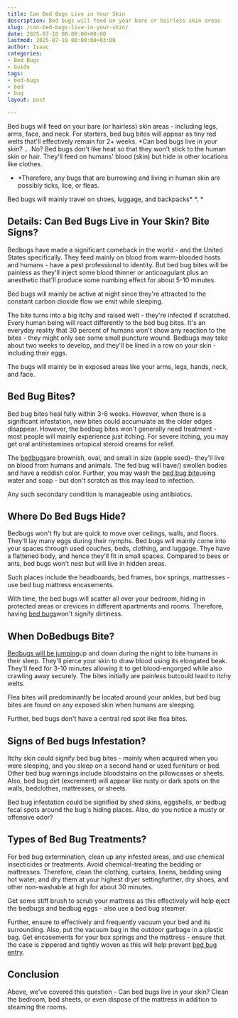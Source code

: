 ```yaml
---
title: Can Bed Bugs Live in Your Skin
description: Bed bugs will feed on your bare or hairless skin areas
slug: /can-bed-bugs-live-in-your-skin/
date: 2025-07-10 00:00:00+00:00
lastmod: 2025-07-10 00:00:00+03:00
author: Isaac
categories:
- Bed Bugs
- Guide
tags:
- bed-bugs
- bed
- bug
layout: post

---
```

Bed bugs will feed on your bare (or hairless) skin areas - including legs, arms, face, and neck. For starters, bed bug bites will appear as tiny red welts that'll effectively remain for 2+ weeks. *Can bed bugs live in your skin? .. .No? Bed bugs don't like heat so that they won't stick to the human skin or hair. They'll feed on humans' blood (skin) but hide in other locations like clothes.

* *Therefore, any bugs that are burrowing and living in human skin are possibly ticks, lice, or fleas.

Bed bugs will mainly travel on shoes, luggage, and backpacks* *. *

##  Details: Can Bed Bugs Live in Your Skin? Bite Signs?

Bedbugs have made a significant comeback in the world - and the United States specifically. They feed mainly on blood from warm-blooded hosts and humans - have a pest professional to identity. But bed bug bites will be painless as they'll inject some blood thinner or anticoagulant plus an anesthetic that'll produce some numbing effect for about 5-10 minutes.

Bed bugs will mainly be active at night since they're attracted to the constant carbon dioxide flow we emit while sleeping.

The bite turns into a big itchy and raised welt - they're infected if scratched. Every human being will react differently to the bed bug bites. It's an everyday reality that 30 percent of humans won't show any reaction to the bites - they might only see some small puncture wound. Bedbugs may take about two weeks to develop, and they'll be lined in a row on your skin - including their eggs.

The bugs will mainly be in exposed areas like your arms, legs, hands, neck, and face.

##  Bed Bug Bites?

Bed bug bites heal fully within 3-6 weeks. However, when there is a significant infestation, new bites could accumulate as the older edges disappear. However, the bedbug bites won't generally need treatment - most people will mainly experience just itching. For severe itching, you may get oral antihistamines ortopical steroid creams for relief.

The [bedbugs](https://www.webmd.com/skin-problems-and-treatments/ss/slideshow-bedbugs)are brownish, oval, and small in size (apple seed)- they'll live on blood from humans and animals. The fed bug will have/) swollen bodies and have a reddish color. Further, you may wash the [bed bug bite](https://pestpolicy.com/bed-bug-bites-vs-mosquito-bites/)using water and soap - but don't scratch as this may lead to infection.

Any such secondary condition is manageable using antibiotics.

##  Where Do Bed Bugs Hide?

Bedbugs won't fly but are quick to move over ceilings, walls, and floors. They'll lay many eggs during their nymphs. Bed bugs will mainly come into your spaces through used couches, beds, clothing, and luggage. Thye have a flattened body, and hence they'll fit in small spaces. Compared to bees or ants, bed bugs won't nest but will live in hidden areas.

Such places include the headboards, bed frames, box springs, mattresses - use bed bug mattress encasements.

With time, the bed bugs will scatter all over your bedroom, hiding in protected areas or crevices in different apartments and rooms. Therefore, having [bed bugs](https://pestpolicy.com/dead-bed-bugs/)won't signify dirtiness.

##  When DoBedbugs Bite?

[Bedbugs will be jumping](https://pestpolicy.com/do-bed-bugs-jump/)up and down during the night to bite humans in their sleep. They'll pierce your skin to draw blood using its elongated beak. They'll feed for 3-10 minutes allowing it to get blood-engorged while also crawling away securely. The bites initially are painless butcould lead to itchy welts.

Flea bites will predominantly be located around your ankles, but bed bug bites are found on any exposed skin when humans are sleeping.

Further, bed bugs don't have a central red spot like flea bites.

##  Signs of Bed bugs Infestation?

Itchy skin could signify bed bug bites - mainly when acquired when you were sleeping, and you sleep on a second hand or used furniture or bed. Other bed bug warnings include bloodstains on the pillowcases or sheets. Also, bed bug dirt (excrement) will appear like rusty or dark spots on the walls, bedclothes, mattresses, or sheets.

Bed bug infestation could be signified by shed skins, eggshells, or bedbug fecal spots around the bug's hiding places. Also, do you notice a musty or offensive odor?

##  Types of Bed Bug Treatments?

For bed bug extermination, clean up any infested areas, and use chemical insecticides or treatments. Avoid chemical-treating the bedding or mattresses. Therefore, clean the clothing, curtains, linens, bedding using hot water, and dry them at your highest dryer settingfurther, dry shoes, and other non-washable at high for about 30 minutes.

Get some stiff brush to scrub your mattress as this effectively will help eject the bedbugs and bedbug eggs - also use a bed bug steamer.

Further, ensure to effectively and frequently vacuum your bed and its surrounding. Also, put the vacuum bag in the outdoor garbage in a plastic bag. Get encasements for your box springs and the mattress - ensure that the case is zippered and tightly woven as this will help prevent [bed bug entry](https://pestpolicy.com/what-causes-bed-bugs/).

##  Conclusion

Above, we've covered this question - Can bed bugs live in your skin? Clean the bedroom, bed sheets, or even dispose of the mattress in addition to steaming the rooms.